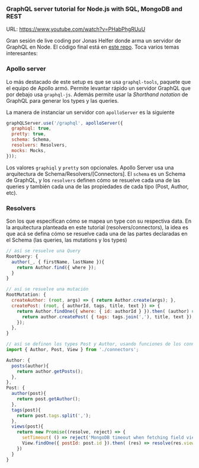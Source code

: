 ### GraphQL server tutorial for Node.js with SQL, MongoDB and REST
URL: https://www.youtube.com/watch?v=PHabPhgRUuU

Gran sesión de live coding por Jonas Helfer donde arma un servidor de GraphQL en Node. El código final está en [este repo](https://github.com/apollostack/apollo-server-tutorial). Toca varios temas interesantes:

### Apollo server

Lo más destacado de este setup es que se usa `graphql-tools`, paquete que el equipo de Apollo armó. Permite levantar rápido un servidor GraphQL que por debajo usa `graphql-js`. Además permite usar la _Shorthand notation_ de GraphQL para generar los types y las queries.

La manera de instanciar un servidor con `apolloServer` es la siguiente

```js
graphQLServer.use('/graphql', apolloServer({
  graphiql: true,
  pretty: true,
  schema: Schema,
  resolvers: Resolvers,
  mocks: Mocks,
}));
```

Los valores `graphiql` y `pretty` son opcionales. Apollo Server usa una arquitectura de Schema/Resolvers/[Connectors]. El `schema` es un Schema de GraphQL, y los `resolvers` definen cómo se resuelve cada una de las queries y también cada una de las propiedades de cada tipo (Post, Author, etc).

### Resolvers

Son los que especifican cómo se mapea un type con su respectiva data. En la arquitectura planteada en este tutorial (resolvers/connectors), la idea es que acá se defina cómo se resuelve cada una de las partes declaradas en el Schema (las queries, las mutations y los types)

```js
// así se resuelve una Query
RootQuery: {
  author(_, { firstName, lastName }){
    return Author.find({ where });
  }
}
```

```js
// así se resuelve una mutación
RootMutation: {
  createAuthor: (root, args) => { return Author.create(args); },
  createPost: (root, { authorId, tags, title, text }) => {
    return Author.findOne({ where: { id: authorId } }).then( (author) => {
      return author.createPost( { tags: tags.join(','), title, text });
    });
  },
}
```

```js
// así se definen los types Post y Author, usando funciones de los connectors
import { Author, Post, View } from './connectors';

Author: {
  posts(author){
    return author.getPosts();
  },
},
Post: {
  author(post){
    return post.getAuthor();
  },
  tags(post){
    return post.tags.split(',');
  },
  views(post){
    return new Promise((resolve, reject) => {
      setTimeout( () => reject('MongoDB timeout when fetching field views (timeout is 500ms)'), 500);
      View.findOne({ postId: post.id }).then( (res) => resolve(res.views) );
    })
  }
}
```
